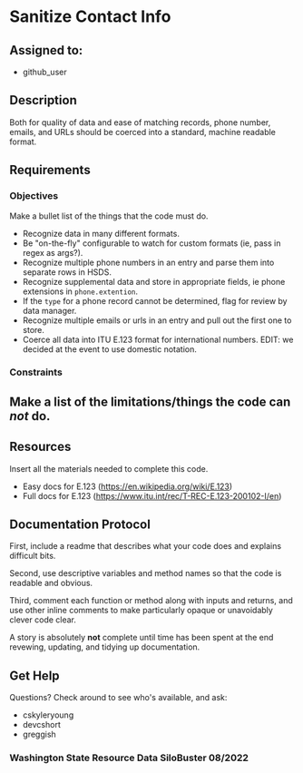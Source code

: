 # Sanitize Contact Info

## Assigned to:
- github_user

## Description
Both for quality of data and ease of matching records, phone number, emails, and URLs should be coerced into a standard, machine readable format.

## Requirements

### Objectives
Make a bullet list of the things that the code must do.
- Recognize data in many different formats.
- Be "on-the-fly" configurable to watch for custom formats (ie, pass in regex as args?).
- Recognize multiple phone numbers in an entry and parse them into separate rows in HSDS.
- Recognize supplemental data and store in appropriate fields, ie phone extensions in  `phone.extention`.
- If the `type` for a phone record cannot be determined, flag for review by data manager.
- Recognize multiple emails or urls in an entry and pull out the first one to store.
- Coerce all data into ITU E.123 format for international numbers. EDIT: we decided at the event to use domestic notation.

### Constraints
Make a list of the limitations/things the code can _not_ do.
- 

## Resources
Insert all the materials needed to complete this code.
- Easy docs for E.123 (https://en.wikipedia.org/wiki/E.123)
- Full docs for E.123 (https://www.itu.int/rec/T-REC-E.123-200102-I/en)

## Documentation Protocol
First, include a readme that describes what your code does and explains difficult bits.

Second, use descriptive variables and method names so that the code is readable and obvious.

Third, comment each function or method along with inputs and returns, and use other inline comments to make particularly opaque or unavoidably clever code clear.

A story is absolutely __not__ complete until time has been spent at the end revewing, updating, and tidying up documentation.

## Get Help
Questions? Check around to see who's available, and ask:
- cskyleryoung
- devcshort
- greggish

### Washington State Resource Data SiloBuster 08/2022
